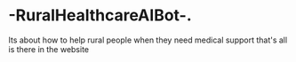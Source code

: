 # -RuralHealthcareAIBot-.
Its about how to help rural people when they need medical support that's all is there in the website 
